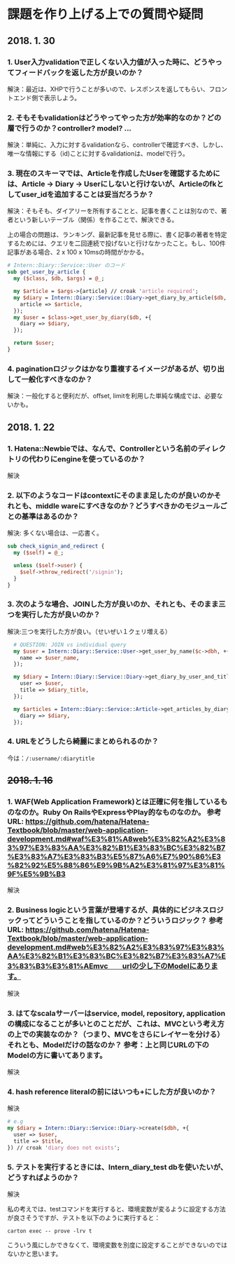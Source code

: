 # 課題を作り上げる上での質問や疑問

## 2018. 1. 30

### 1. User入力validationで正しくない入力値が入った時に、どうやってフィードバックを返した方が良いのか？

解決：最近は、XHPで行うことが多いので、レスポンスを返してもらい、フロントエンド側で表示しよう。

### 2. そもそもvalidationはどうやってやった方が効率的なのか？どの層で行うのか？controller? model? ...

解決：単純に、入力に対するvalidationなら、controllerで確認すべき、しかし、唯一な情報にする（id)ことに対するvalidationは、modelで行う。

### 3. 現在のスキーマでは、Articleを作成したUserを確認するためには、Article -> Diary -> Userにしないと行けないが、Articleのfkとしてuser_idを追加することは妥当だろうか？

解決：そもそも、ダイアリーを所有することと、記事を書くことは別なので、著者という新しいテーブル（関係）を作ることで、解決できる。

上の場合の問題は、ランキング、最新記事を見せる際に、書く記事の著者を特定するためには、クエリを二回連続で投げないと行けなかったこと。もし、100件記事がある場合、2 x 100 x 10msの時間がかかる。

```perl
# Intern::Diary::Service::User のコード
sub get_user_by_article {
  my ($class, $db, $args) = @_;

  my $article = $args->{article} // croak 'article required';
  my $diary = Intern::Diary::Service::Diary->get_diary_by_article($db, +{
    article => $article,
  });
  my $user = $class->get_user_by_diary($db, +{
    diary => $diary,
  });

  return $user;
}
```

### 4. paginationロジックはかなり重複するイメージがあるが、切り出して一般化すべきなのか？

解決：一般化すると便利だが、offset, limitを利用した単純な構成では、必要ないかも。

## 2018. 1. 22

### 1. Hatena::Newbieでは、なんで、Controllerという名前のディレクトリの代わりにengineを使っているのか？

解決

### 2. 以下のようなコードはcontextにそのまま足したのが良いのかそれとも、middle wareにすべきなのか？どうすべきかのモジュールごとの基準はあるのか？

解決: 多くない場合は、一応書く。

```perl
sub check_signin_and_redirect {
  my ($self) = @_;

  unless ($self->user) {
    $self->throw_redirect('/signin');
  }
}
```

### 3. 次のような場合、JOINした方が良いのか、それとも、そのまま三つを実行した方が良いのか？

解決:三つを実行した方が良い。（せいぜい１クェリ増える）

```perl
  # QUESTION: JOIN vs individual query
  my $user = Intern::Diary::Service::User->get_user_by_name($c->dbh, +{
    name => $user_name,
  });

  my $diary = Intern::Diary::Service::Diary->get_diary_by_user_and_title($c->dbh, +{
    user => $user,
    title => $diary_title,
  });

  my $articles = Intern::Diary::Service::Article->get_articles_by_diary($c->dbh, +{
    diary => $diary,
  });
```

### 4. URLをどうしたら綺麗にまとめられるのか？

今は：`/:username/:diarytitle`

## ~~2018. 1. 16~~

### 1. WAF(Web Application Framework)とは正確に何を指しているものなのか。Ruby On RailsやExpressやPlay的なものなのか。 参考URL: https://github.com/hatena/Hatena-Textbook/blob/master/web-application-development.md#waf%E3%81%A8web%E3%82%A2%E3%83%97%E3%83%AA%E3%82%B1%E3%83%BC%E3%82%B7%E3%83%A7%E3%83%B3%E5%87%A6%E7%90%86%E3%82%92%E5%88%86%E9%9B%A2%E3%81%97%E3%81%9F%E5%9B%B3

解決

### 2. Business logicという言葉が登場するが、具体的にビジネスロジックってどういうことを指しているのか？どういうロジック？ 参考URL: https://github.com/hatena/Hatena-Textbook/blob/master/web-application-development.md#web%E3%82%A2%E3%83%97%E3%83%AA%E3%82%B1%E3%83%BC%E3%82%B7%E3%83%A7%E3%83%B3%E3%81%AEmvc　　urlの少し下のModelにあります。

解決

### 3. はてなscalaサーバーはservice, model, repository, applicationの構成になることが多いとのことだが、これは、MVCという考え方の上での実装なのか？（つまり、MVCをさらにレイヤーを分ける）それとも、Modelだけの話なのか？  参考：上と同じURLの下のModelの方に書いてあります。

解決

### 4. hash reference literalの前にはいつも+にした方が良いのか？

解決

```perl
# e.g
my $diary = Intern::Diary::Service::Diary->create($dbh, +{
  user => $user,
  title => $title,
}) // croak 'diary does not exists';
```

### 5. テストを実行するときには、Intern_diary_test dbを使いたいが、どうすればようのか？

解決

私の考えでは、testコマンドを実行すると、環境変数が変るように設定する方法が良さそうですが、テストを以下のように実行すると：

```
carton exec -- prove -lrv t
```

こういう風にしかできなくて、環境変数を別度に設定することができないのではないかと思います。
